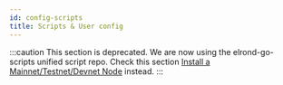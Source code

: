 ```yaml
---
id: config-scripts
title: Scripts & User config
---
```


[comment]: # (mx-context-auto)

:::caution
This section is deprecated. We are now using the elrond-go-scripts unified script repo.
Check this section [Install a Mainnet/Testnet/Devnet Node](/validators/nodes-scripts/config-scripts) instead.
:::

